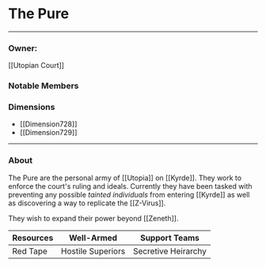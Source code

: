 # The Pure
--- 
### Owner: 
[[Utopian Court]]
### Notable Members

### Dimensions
- [[Dimension728]]
- [[Dimension729]]
 --- 

### About
The Pure are the personal army of [[Utopia]] on [[Kyrde]]. They work to enforce the court's ruling and ideals. Currently they have been tasked with preventing any possible *tainted individuals* from entering [[Kyrde]] as well as discovering a way to replicate the [[Z-Virus]].

They wish to expand their power beyond [[Zeneth]].

| Resources | Well-Armed        | Support Teams       |
| --------- | ----------------- | ------------------- |
| Red Tape  | Hostile Superiors | Secretive Heirarchy | 

